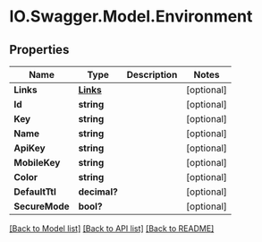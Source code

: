 # IO.Swagger.Model.Environment
## Properties

Name | Type | Description | Notes
------------ | ------------- | ------------- | -------------
**Links** | [**Links**](Links.md) |  | [optional] 
**Id** | **string** |  | [optional] 
**Key** | **string** |  | [optional] 
**Name** | **string** |  | [optional] 
**ApiKey** | **string** |  | [optional] 
**MobileKey** | **string** |  | [optional] 
**Color** | **string** |  | [optional] 
**DefaultTtl** | **decimal?** |  | [optional] 
**SecureMode** | **bool?** |  | [optional] 

[[Back to Model list]](../README.md#documentation-for-models) [[Back to API list]](../README.md#documentation-for-api-endpoints) [[Back to README]](../README.md)

